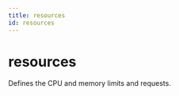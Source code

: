 ```yaml
---
title: resources
id: resources
---
```


# resources

Defines the CPU and memory limits and requests.
